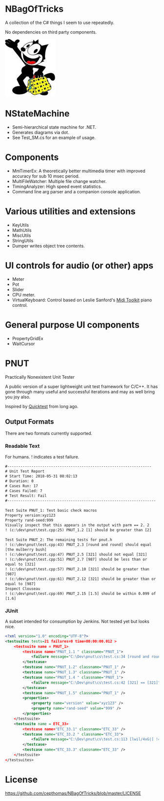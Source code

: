 # NBagOfTricks
A collection of the C# things I seem to use repeatedly.

No dependencies on third party components.

![logo](https://github.com/cepthomas/NBagOfTricks/blob/master/felix.jpg)

# NStateMachine
- Semi-hierarchical state machine for .NET.
- Generates diagrams via dot.
- See Test_SM.cs for an example of usage.

# Components
- MmTimerEx: A theoretically better multimedia timer with improved accuracy for sub 10 msec period.
- MultiFileWatcher: Multiple file change watcher.
- TimingAnalyzer: High speed event statistics.
- Command line arg parser and a companion console application.

# Various utilities and extensions
- KeyUtils
- MathUtils
- MiscUtils
- StringUtils
- Dumper writes object tree contents.

# UI controls for audio (or other) apps
- Meter
- Pot
- Slider
- CPU meter.
- VirtualKeyboard: Control based on Leslie Sanford's [Midi Toolkit](https://github.com/tebjan/Sanford.Multimedia.Midi) piano control.

# General purpose UI components
- PropertyGridEx
- WaitCursor

# PNUT
Practically Nonexistent Unit Tester

A public version of a super lightweight unit test framework for C/C++. It has gone through many 
useful and successful iterations and may as well bring you joy also.

Inspired by [Quicktest](http://quicktest.sourceforge.net/) from long ago.

## Output Formats
There are two formats currently supported.

### Readable Text
For humans. ! indicates a test failure.

```
#------------------------------------------------------------------
# Unit Test Report
# Start Time: 2018-05-31 08:02:13
# Duration: 0
# Cases Run: 17
# Cases Failed: 7
# Test Result: Fail
#--------------------------------------------------------------------

Test Suite PNUT_1: Test basic check macros
Property version:xyz123
Property rand-seed:999
Visually inspect that this appears in the output with parm == 2. 2
! (c:\dev\pnut\test.cpp:25) PNUT_1.2 [1] should be greater than [2]

Test Suite PNUT_2: The remaining tests for pnut.h
! (c:\dev\pnut\test.cpp:43) PNUT_2.3 [round and round] should equal [the mulberry bush]
! (c:\dev\pnut\test.cpp:47) PNUT_2.5 [321] should not equal [321]
! (c:\dev\pnut\test.cpp:51) PNUT_2.7 [987] should be less than or equal to [321]
! (c:\dev\pnut\test.cpp:57) PNUT_2.10 [321] should be greater than [987]
! (c:\dev\pnut\test.cpp:61) PNUT_2.12 [321] should be greater than or equal to [987]
Inspect Clouseau
! (c:\dev\pnut\test.cpp:69) PNUT_2.15 [1.5] should be within 0.099 of [1.6]
```


### JUnit
A subset intended for consumption by Jenkins. Not tested yet but looks nice.

```xml
<?xml version="1.0" encoding="UTF-8"?>
<testsuites tests=21 failures=0 time=00:00:00.012 >
    <testsuite name = PNUT_1>
        <testcase name="PNUT_1.1 " classname="PNUT_1">
            <failure message="C:\Dev\pnut\cs\test.cs:34 [round and round] != [the mulberry bush]"></failure>
        </testcase>
        <testcase name="PNUT_1.2" classname="PNUT_1" />
        <testcase name="PNUT_1.3" classname="PNUT_1" />
        <testcase name="PNUT_1.4 " classname="PNUT_1">
            <failure message="C:\Dev\pnut\cs\test.cs:42 [321] == [321]"></failure>
        </testcase>
        <testcase name="PNUT_1.5" classname="PNUT_1" />
        <properties>
            <property name="version" value="xyz123" />
            <property name="rand-seed" value="999" />
        </properties>
    </testsuite>
    <testsuite name = ETC_33>
        <testcase name="ETC_33.1" classname="ETC_33" />
        <testcase name="ETC_33.2 " classname="ETC_33">
            <failure message="C:\Dev\pnut\cs\test.cs:113 [lwil/4xG|] != [Should fail]"></failure>
        </testcase>
        <testcase name="ETC_33.3" classname="ETC_33" />
    </testsuite>
</testsuites>
```

# License
https://github.com/cepthomas/NBagOfTricks/blob/master/LICENSE
